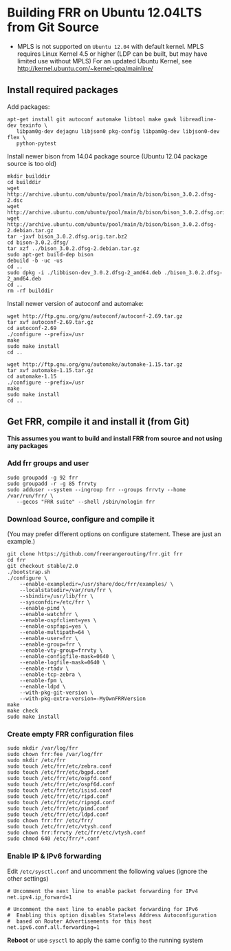 Building FRR on Ubuntu 12.04LTS from Git Source
===============================================

- MPLS is not supported on `Ubuntu 12.04` with default kernel. MPLS requires 
  Linux Kernel 4.5 or higher (LDP can be built, but may have limited use 
  without MPLS)
  For an updated Ubuntu Kernel, see http://kernel.ubuntu.com/~kernel-ppa/mainline/

Install required packages
-------------------------
		
Add packages:

	apt-get install git autoconf automake libtool make gawk libreadline-dev texinfo \
	   libpam0g-dev dejagnu libjson0 pkg-config libpam0g-dev libjson0-dev flex \
	   python-pytest

Install newer bison from 14.04 package source (Ubuntu 12.04 package source is too old)

	mkdir builddir
	cd builddir
	wget http://archive.ubuntu.com/ubuntu/pool/main/b/bison/bison_3.0.2.dfsg-2.dsc
	wget http://archive.ubuntu.com/ubuntu/pool/main/b/bison/bison_3.0.2.dfsg.orig.tar.bz2
	wget http://archive.ubuntu.com/ubuntu/pool/main/b/bison/bison_3.0.2.dfsg-2.debian.tar.gz
	tar -jxvf bison_3.0.2.dfsg.orig.tar.bz2 
	cd bison-3.0.2.dfsg/
	tar xzf ../bison_3.0.2.dfsg-2.debian.tar.gz 
	sudo apt-get build-dep bison
	debuild -b -uc -us
	cd ..
	sudo dpkg -i ./libbison-dev_3.0.2.dfsg-2_amd64.deb ./bison_3.0.2.dfsg-2_amd64.deb 
	cd ..
	rm -rf builddir

Install newer version of autoconf and automake:

	wget http://ftp.gnu.org/gnu/autoconf/autoconf-2.69.tar.gz
	tar xvf autoconf-2.69.tar.gz
	cd autoconf-2.69
	./configure --prefix=/usr
	make
	sudo make install
	cd ..
	
	wget http://ftp.gnu.org/gnu/automake/automake-1.15.tar.gz
	tar xvf automake-1.15.tar.gz
	cd automake-1.15
	./configure --prefix=/usr
	make
	sudo make install
	cd ..
			
Get FRR, compile it and install it (from Git)
---------------------------------------------

**This assumes you want to build and install FRR from source and not using any packages**

### Add frr groups and user

	sudo groupadd -g 92 frr
	sudo groupadd -r -g 85 frrvty
	sudo adduser --system --ingroup frr --groups frrvty --home /var/run/frr/ \
       --gecos "FRR suite" --shell /sbin/nologin frr

### Download Source, configure and compile it
(You may prefer different options on configure statement. These are just an example.)

	git clone https://github.com/freerangerouting/frr.git frr
	cd frr
	git checkout stable/2.0
	./bootstrap.sh
	./configure \
		--enable-exampledir=/usr/share/doc/frr/examples/ \
		--localstatedir=/var/run/frr \
		--sbindir=/usr/lib/frr \
		--sysconfdir=/etc/frr \
		--enable-pimd \
		--enable-watchfrr \
		--enable-ospfclient=yes \
		--enable-ospfapi=yes \
		--enable-multipath=64 \
		--enable-user=frr \
		--enable-group=frr \
		--enable-vty-group=frrvty \
		--enable-configfile-mask=0640 \
		--enable-logfile-mask=0640 \
		--enable-rtadv \
		--enable-tcp-zebra \
		--enable-fpm \
		--enable-ldpd \
    	--with-pkg-git-version \
		--with-pkg-extra-version=-MyOwnFRRVersion	
	make
	make check
	sudo make install

### Create empty FRR configuration files

	sudo mkdir /var/log/frr
	sudo chown frr:fee /var/log/frr
	sudo mkdir /etc/frr
	sudo touch /etc/frr/etc/zebra.conf
	sudo touch /etc/frr/etc/bgpd.conf
	sudo touch /etc/frr/etc/ospfd.conf
	sudo touch /etc/frr/etc/ospf6d.conf
	sudo touch /etc/frr/etc/isisd.conf
	sudo touch /etc/frr/etc/ripd.conf
	sudo touch /etc/frr/etc/ripngd.conf
	sudo touch /etc/frr/etc/pimd.conf
	sudo touch /etc/frr/etc/ldpd.conf
	sudo chown frr:frr /etc/frr/
	sudo touch /etc/frr/etc/vtysh.conf
	sudo chown frr:frrvty /etc/frr/etc/vtysh.conf
	sudo chmod 640 /etc/frr/*.conf

### Enable IP & IPv6 forwarding

Edit `/etc/sysctl.conf` and uncomment the following values (ignore the other settings)

	# Uncomment the next line to enable packet forwarding for IPv4
	net.ipv4.ip_forward=1

	# Uncomment the next line to enable packet forwarding for IPv6
	#  Enabling this option disables Stateless Address Autoconfiguration
	#  based on Router Advertisements for this host
	net.ipv6.conf.all.forwarding=1

**Reboot** or use `sysctl` to apply the same config to the running system
